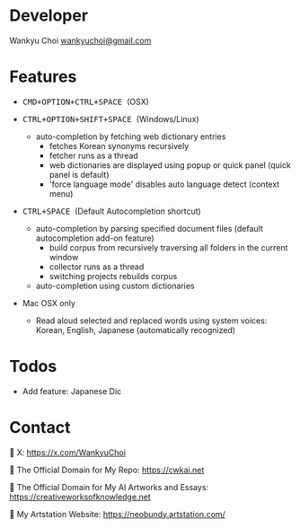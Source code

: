 # Developer
        
Wankyu Choi <wankyuchoi@gmail.com>

# Features

- <kbd> CMD+OPTION+CTRL+SPACE </kbd> (OSX)

- <kbd> CTRL+OPTION+SHIFT+SPACE </kbd> (Windows/Linux)

    - auto-completion by fetching web dictionary entries 
        - fetches Korean synonyms recursively
        - fetcher runs as a thread
        - web dictionaries are displayed using popup or quick panel (quick panel is default)
        - 'force language mode' disables auto language detect (context menu)
  
- <kbd> CTRL+SPACE </kbd> (Default Autocompletion shortcut)
      
    - auto-completion by parsing specified document files (default autocompletion add-on feature)  
        - build corpus from recursively traversing all folders in the current window
        - collector runs as a thread
        - switching projects rebuilds corpus 
    - auto-completion using custom dictionaries 
     
- Mac OSX only
    
    - Read aloud selected and replaced words using system voices: Korean, English, Japanese (automatically recognized) 

# Todos

- Add feature: Japanese Dic

# Contact


🔗 X: https://x.com/WankyuChoi

🔗 The Official Domain for My Repo: https://cwkai.net

🔗 The Official Domain for My AI Artworks and Essays: https://creativeworksofknowledge.net

🔗 My Artstation Website: https://neobundy.artstation.com/



